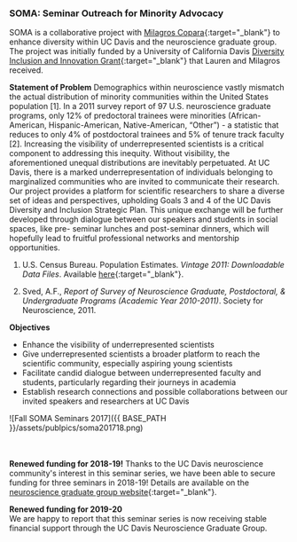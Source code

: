<HEAD>
<!-- Global site tag (gtag.js) - Google Analytics -->
  <script async src="https://www.googletagmanager.com/gtag/js?id=UA-114823830-1"></script>
  <script>
    window.dataLayer = window.dataLayer || [];
    function gtag(){dataLayer.push(arguments);}
    gtag('js', new Date());
    gtag('config', 'UA-114823830-1');
  </script>
</HEAD>

### <a name="SOMA"></a>SOMA: Seminar Outreach for Minority Advocacy
SOMA is a collaborative project with [Milagros Copara](https://www.researchgate.net/profile/Milagros_Copara){:target="_blank"} to enhance diversity within UC Davis and the neuroscience graduate group. The project was initially funded by a University of California Davis [Diversity Inclusion and Innovation Grant](http://studentaffairs.ucdavis.edu/campus-diversity/diversity-inclusion/dii/index.html){:target="_blank"} that Lauren and Milagros received.

<!-- **Abstract:**
Despite the enthusiasm of the Neuroscience Graduate Group for increasing diversity, there exists a lack of training and awareness regarding diversity-related issues. Adding to this deficit, few underrepresented minorities are invited to give seminars, creating an illusion among our group that success as a minority is rare - a sentiment counter to our stated goals, as well as the retention of our diverse student population. To enhance the visibility of successful underrepresented minorities in neuroscience and educate our campus community about psychological issues that contribute to continued oppression of minority groups, we plan to organize a speaker series consisting of scientists from underrepresented backgrounds. Half of these speakers will be from cellular or systems neuroscience backgrounds, while the other half will be from social neuroscience, speaking on their research related to the neuroscience of implicit bias, race relations, gender, etc. All invited speakers will be asked to begin their seminar with a description of their journeys in academia as a minority. We hope this opportunity to share personal stories will enhance the awareness of underrepresented stories in academia. Potential invited speakers include Tiffany Ito who studies the neural correlates of prejudice and Ben Barres - a transgender man who speaks about gender bias in academia, as well as the function of neural glial cells. Each seminar will be followed by lunch, allowing students the opportunity to interact with the speaker on a personal level. All talks will be open to the entire campus community; lunches will be reserved for neuroscience graduate students.  -->

**Statement of Problem**
Demographics within neuroscience vastly mismatch the actual distribution of minority communities within the United States population [1]. In a 2011 survey report of 97 U.S. neuroscience graduate programs, only 12% of predoctoral trainees were minorities (African- American, Hispanic-American, Native-American, “Other”) - a statistic that reduces to only 4% of postdoctoral trainees and 5% of tenure track faculty [2]. Increasing the visibility of underrepresented scientists is a critical component to addressing this inequity. Without visibility, the aforementioned unequal distributions are inevitably perpetuated. At UC Davis, there is a marked underrepresentation of individuals belonging to marginalized communities who are invited to communicate their research. Our project provides a platform for scientific researchers to share a diverse set of ideas and perspectives, upholding Goals 3 and 4 of the UC Davis Diversity and Inclusion Strategic Plan. This unique exchange will be further developed through dialogue between our speakers and students in social spaces, like pre- seminar lunches and post-seminar dinners, which will hopefully lead to fruitful professional networks and mentorship opportunities.

1. U.S. Census Bureau. Population Estimates. *Vintage 2011: Downloadable Data Files*. Available [here](https://www.census.gov/popest/data/historical/2010s/vintage_2011/index.html){:target="_blank"}.

2. Sved, A.F., *Report of Survey of Neuroscience Graduate, Postdoctoral, & Undergraduate Programs (Academic Year 2010-2011)*. Society for Neuroscience, 2011.


**Objectives**
- Enhance the visibility of underrepresented scientists
- Give underrepresented scientists a broader platform to reach the scientific community, especially aspiring young scientists
- Facilitate candid dialogue between underrepresented faculty and students, particularly regarding their journeys in academia
- Establish research connections and possible collaborations between our invited speakers and researchers at UC Davis



![Fall SOMA Seminars 2017]({{ BASE_PATH }}/assets/publpics/soma201718.png)

<br><br>
**Renewed funding for 2018-19!**
Thanks to the UC Davis neuroscience community's interest in this seminar series, we have been able to secure funding for three seminars in 2018-19! Details are available on the [neuroscience graduate group website](https://neuroscience.ucdavis.edu/seminar-outreach-minority-advocacy-soma){:target="_blank"}.

**Renewed funding for 2019-20**  
We are happy to report that this seminar series is now receiving stable financial support through the UC Davis Neuroscience Graduate Group.
